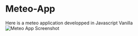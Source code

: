 # Meteo-App
Here is a meteo application developped in Javascript Vanilla
![Meteo App Screenshot]([https://github.com/PirateDesBois/Meteo-App/blob/main/capture.png?raw=true])
